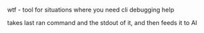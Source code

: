 wtf - tool for situations where you need cli debugging help

takes last ran command and the stdout of it, and then feeds it to AI
